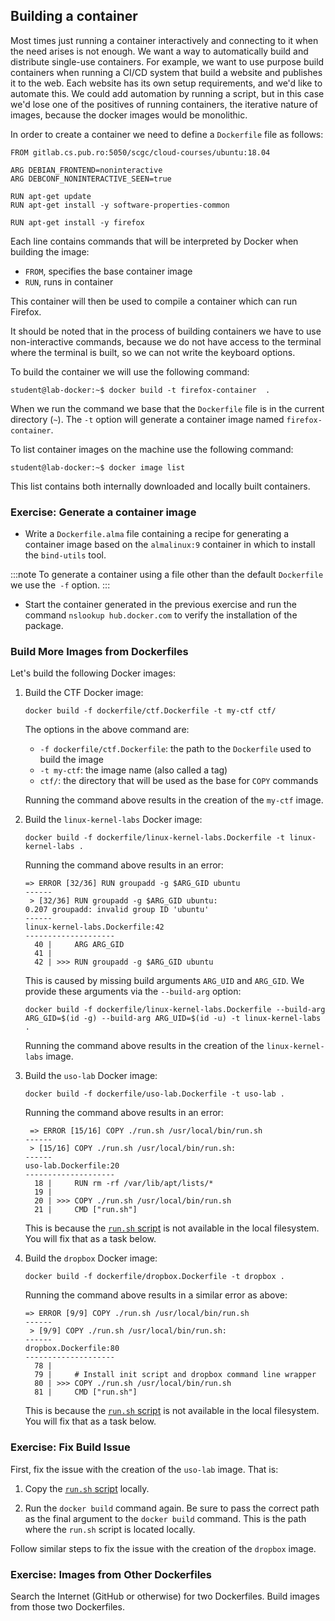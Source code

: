 ## Building a container

Most times just running a container interactively and connecting to it when the need arises is not enough.
We want a way to automatically build and distribute single-use containers.
For example, we want to use purpose build containers when running a CI/CD system that build a website and publishes it to the web.
Each website has its own setup requirements, and we'd like to automate this.
We could add automation by running a script, but in this case we'd lose one of the positives of running containers, the iterative nature of images, because the docker images would be monolithic.

In order to create a container we need to define a `Dockerfile` file as follows:

```
FROM gitlab.cs.pub.ro:5050/scgc/cloud-courses/ubuntu:18.04

ARG DEBIAN_FRONTEND=noninteractive
ARG DEBCONF_NONINTERACTIVE_SEEN=true

RUN apt-get update
RUN apt-get install -y software-properties-common

RUN apt-get install -y firefox
```

Each line contains commands that will be interpreted by Docker when building the image:

* `FROM`, specifies the base container image
* `RUN`, runs in container

This container will then be used to compile a container which can run Firefox.

It should be noted that in the process of building containers we have to use non-interactive commands, because we do not have access to the terminal where the terminal is built, so we can not write the keyboard options.

To build the container we will use the following command:
```
student@lab-docker:~$ docker build -t firefox-container  .
```

When we run the command we base that the `Dockerfile` file is in the current directory (`~`). The `-t` option will generate a container image named `firefox-container`.

To list container images on the machine use the following command:
```
student@lab-docker:~$ docker image list
```

This list contains both internally downloaded and locally built containers.

### Exercise: Generate a container image

* Write a `Dockerfile.alma` file containing a recipe for generating a container image based on the `almalinux:9` container in which to install the `bind-utils` tool.

:::note
To generate a container using a file other than the default `Dockerfile` we use the` -f` option.
:::

* Start the container generated in the previous exercise and run the command `nslookup hub.docker.com` to verify the installation of the package.

### Build More Images from Dockerfiles

Let's build the following Docker images:

1. Build the CTF Docker image:

   ```console
   docker build -f dockerfile/ctf.Dockerfile -t my-ctf ctf/
   ```

   The options in the above command are:

   - `-f dockerfile/ctf.Dockerfile`: the path to the `Dockerfile` used to build the image
   - `-t my-ctf`: the image name (also called a tag)
   - `ctf/`: the directory that will be used as the base for `COPY` commands

   Running the command above results in the creation of the `my-ctf` image.

1. Build the `linux-kernel-labs` Docker image:

   ```console
   docker build -f dockerfile/linux-kernel-labs.Dockerfile -t linux-kernel-labs .
   ```

   Running the command above results in an error:

   ```text
   => ERROR [32/36] RUN groupadd -g $ARG_GID ubuntu
   ------
    > [32/36] RUN groupadd -g $ARG_GID ubuntu:
   0.207 groupadd: invalid group ID 'ubuntu'
   ------
   linux-kernel-labs.Dockerfile:42
   --------------------
     40 |     ARG ARG_GID
     41 |
     42 | >>> RUN groupadd -g $ARG_GID ubuntu
   ```

   This is caused by missing build arguments `ARG_UID` and `ARG_GID`.
   We provide these arguments via the `--build-arg` option:

   ```console
   docker build -f dockerfile/linux-kernel-labs.Dockerfile --build-arg ARG_GID=$(id -g) --build-arg ARG_UID=$(id -u) -t linux-kernel-labs .
   ```

   Running the command above results in the creation of the `linux-kernel-labs` image.

1. Build the `uso-lab` Docker image:

   ```console
   docker build -f dockerfile/uso-lab.Dockerfile -t uso-lab .
   ```

   Running the command above results in an error:

   ```text
    => ERROR [15/16] COPY ./run.sh /usr/local/bin/run.sh
   ------
    > [15/16] COPY ./run.sh /usr/local/bin/run.sh:
   ------
   uso-lab.Dockerfile:20
   --------------------
     18 |     RUN rm -rf /var/lib/apt/lists/*
     19 |
     20 | >>> COPY ./run.sh /usr/local/bin/run.sh
     21 |     CMD ["run.sh"]
   ```

   This is because the [`run.sh` script](https://github.com/systems-cs-pub-ro/uso-lab/blob/master/labs/03-user/lab-container/fizic/run.sh) is not available in the local filesystem.
   You will fix that as a task below.

1. Build the `dropbox` Docker image:

   ```console
   docker build -f dockerfile/dropbox.Dockerfile -t dropbox .
   ```

   Running the command above results in a similar error as above:

   ```text
   => ERROR [9/9] COPY ./run.sh /usr/local/bin/run.sh
   ------
    > [9/9] COPY ./run.sh /usr/local/bin/run.sh:
   ------
   dropbox.Dockerfile:80
   --------------------
     78 |
     79 |     # Install init script and dropbox command line wrapper
     80 | >>> COPY ./run.sh /usr/local/bin/run.sh
     81 |     CMD ["run.sh"]
   ```

   This is because the [`run.sh` script](https://github.com/Sergiu121/uso-lab/blob/master/labs/09-task-admin/lab-container/dropbox/run.sh) is not available in the local filesystem.
   You will fix that as a task below.

### Exercise: Fix Build Issue

First, fix the issue with the creation of the `uso-lab` image.
That is:

1. Copy the [`run.sh` script](https://github.com/systems-cs-pub-ro/uso-lab/blob/master/labs/03-user/lab-container/fizic/run.sh) locally.

1. Run the `docker build` command again.
   Be sure to pass the correct path as the final argument to the `docker build` command.
   This is the path where the `run.sh` script is located locally.

Follow similar steps to fix the issue with the creation of the `dropbox` image.

### Exercise: Images from Other Dockerfiles

Search the Internet (GitHub or otherwise) for two Dockerfiles.
Build images from those two Dockerfiles.

<!--- TODO: add resources for the following exercises

### Exercise: Python Server

Go to the `python-server` directory and build the container using the following command:

```console
docker build -t python-server:1.0 .
```

The command builds the container with the specification from the `Dockerfile`.
Test the container functionality by running:

```console
curl localhost:8080
```

Change the base image to Debian and rebuild the container tagged with the `python-server-debian:1.0` tag.

Create a `Makefile` with has the following rules:

- `build`: creates a new image using the `Dockerfile`;
- `start`: starts a container based on the `python-server` image named `python-workspace` in the background;
- `stop`: stops the `python-workspace` container;
- `connect`: connects to the container in an interactive shell.

### Exercise: Assignment Checker

A common use case for using containers is platform-agnostic testing.
The `assignment-checker` directory contains a bash scripts which runs tests on an application by running it and comparing its output with a reference.

Create a Docker image which is able to run this script, compile de application and run the tests.

### Exercise: Build Program With GCC13

An advantage of using containers is the fact that they offer a flexible environment for testing and building applications.
Based on [this](https://gitlab.cs.pub.ro/operating-systems/assignments-docker-base/-/blob/main/Dockerfile?ref_type=heads) Dockerfile, create a Docker image which compiles an application based based on a `Makefile` located in the `/workdir` path.

The container must be able to compile applications using GCC13.

The application to be compiled is located in `assignment-checker/src`.
Use the included `Makefile` to compile it.


## Container Registries

Now that we have created a set of containers, we want to publish them so they are available to the world and to download on other systems.

To push the `python-container` image that we have built earlier, we will need to tag it so that it has an associated namespace as such:

```console
docker tag python-container:1.0 <dockerhub-username>/python-container:1.0
```

Where `dockerhub-username` is your DockerHub username.

To push the container you will use the `docker push command`:

```container
docker push <dockerhub-username>/python-container:1.0
```

Tag the `assignment-checker` container and push it to DockerHub.

### Using GitHub Container Registry

While using DockerHub offers great visibility for projects and container images, it limits the number of pulls for images on a specific IP.
To bypass this issue we will create a GitHub Container Registry (GHCR) account and login to it.

Follow the [GHCR tutorial](https://docs.github.com/en/packages/working-with-a-github-packages-registry/working-with-the-container-registry#authenticating-to-the-container-registry) to create a GHCR account.

Login to the account the same as you did with the DockerHub account and tag the `assignment-checker` image to be pushed to GHCR.

-->
